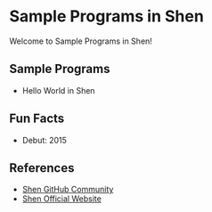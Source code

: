 # Sample Programs in Shen

Welcome to Sample Programs in Shen!

## Sample Programs

- Hello World in Shen

## Fun Facts

- Debut: 2015

## References

- [Shen GitHub Community](https://github.com/Shen-Language)
- [Shen Official Website](http://www.shenlanguage.org/)
